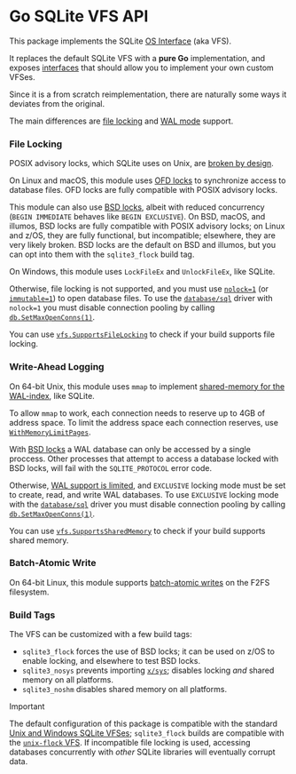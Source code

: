 # Go SQLite VFS API

This package implements the SQLite [OS Interface](https://sqlite.org/vfs.html) (aka VFS).

It replaces the default SQLite VFS with a **pure Go** implementation,
and exposes [interfaces](https://pkg.go.dev/github.com/ncruces/go-sqlite3/vfs#VFS)
that should allow you to implement your own custom VFSes.

Since it is a from scratch reimplementation,
there are naturally some ways it deviates from the original.

The main differences are [file locking](#file-locking) and [WAL mode](#write-ahead-logging) support.

### File Locking

POSIX advisory locks, which SQLite uses on Unix, are
[broken by design](https://github.com/sqlite/sqlite/blob/b74eb0/src/os_unix.c#L1073-L1161).

On Linux and macOS, this module uses
[OFD locks](https://www.gnu.org/software/libc/manual/html_node/Open-File-Description-Locks.html)
to synchronize access to database files.
OFD locks are fully compatible with POSIX advisory locks.

This module can also use
[BSD locks](https://man.freebsd.org/cgi/man.cgi?query=flock&sektion=2),
albeit with reduced concurrency (`BEGIN IMMEDIATE` behaves like `BEGIN EXCLUSIVE`).
On BSD, macOS, and illumos, BSD locks are fully compatible with POSIX advisory locks;
on Linux and z/OS, they are fully functional, but incompatible;
elsewhere, they are very likely broken.
BSD locks are the default on BSD and illumos,
but you can opt into them with the `sqlite3_flock` build tag.

On Windows, this module uses `LockFileEx` and `UnlockFileEx`,
like SQLite.

Otherwise, file locking is not supported, and you must use
[`nolock=1`](https://sqlite.org/uri.html#urinolock)
(or [`immutable=1`](https://sqlite.org/uri.html#uriimmutable))
to open database files.
To use the [`database/sql`](https://pkg.go.dev/database/sql) driver
with `nolock=1` you must disable connection pooling by calling
[`db.SetMaxOpenConns(1)`](https://pkg.go.dev/database/sql#DB.SetMaxOpenConns).

You can use [`vfs.SupportsFileLocking`](https://pkg.go.dev/github.com/ncruces/go-sqlite3/vfs#SupportsFileLocking)
to check if your build supports file locking.

### Write-Ahead Logging

On 64-bit Unix, this module uses `mmap` to implement
[shared-memory for the WAL-index](https://sqlite.org/wal.html#implementation_of_shared_memory_for_the_wal_index),
like SQLite.

To allow `mmap` to work, each connection needs to reserve up to 4GB of address space.
To limit the address space each connection reserves,
use [`WithMemoryLimitPages`](../tests/testcfg/testcfg.go).

With [BSD locks](https://man.freebsd.org/cgi/man.cgi?query=flock&sektion=2)
a WAL database can only be accessed by a single proccess.
Other processes that attempt to access a database locked with BSD locks,
will fail with the `SQLITE_PROTOCOL` error code.

Otherwise, [WAL support is limited](https://sqlite.org/wal.html#noshm),
and `EXCLUSIVE` locking mode must be set to create, read, and write WAL databases.
To use `EXCLUSIVE` locking mode with the
[`database/sql`](https://pkg.go.dev/database/sql) driver
you must disable connection pooling by calling
[`db.SetMaxOpenConns(1)`](https://pkg.go.dev/database/sql#DB.SetMaxOpenConns).

You can use [`vfs.SupportsSharedMemory`](https://pkg.go.dev/github.com/ncruces/go-sqlite3/vfs#SupportsSharedMemory)
to check if your build supports shared memory.

### Batch-Atomic Write

On 64-bit Linux, this module supports [batch-atomic writes](https://sqlite.org/cgi/src/technote/714)
on the F2FS filesystem.

### Build Tags

The VFS can be customized with a few build tags:
- `sqlite3_flock` forces the use of BSD locks; it can be used on z/OS to enable locking,
  and elsewhere to test BSD locks.
- `sqlite3_nosys` prevents importing [`x/sys`](https://pkg.go.dev/golang.org/x/sys);
  disables locking _and_ shared memory on all platforms.
- `sqlite3_noshm` disables shared memory on all platforms.

> [!IMPORTANT]
> The default configuration of this package is compatible with the standard
> [Unix and Windows SQLite VFSes](https://sqlite.org/vfs.html#multiple_vfses);
> `sqlite3_flock` builds are compatible with the
> [`unix-flock` VFS](https://sqlite.org/compile.html#enable_locking_style).
> If incompatible file locking is used, accessing databases concurrently with
> _other_ SQLite libraries will eventually corrupt data.
